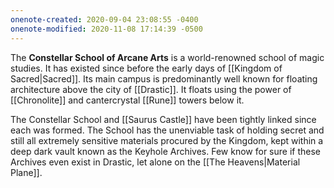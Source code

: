 ```yaml
---
onenote-created: 2020-09-04 23:08:55 -0400
onenote-modified: 2020-11-08 17:14:39 -0500
---
```

The **Constellar School of Arcane Arts** is a world-renowned school of magic studies. It has existed since before the early days of [[Kingdom of Sacred|Sacred]]. Its main campus is predominantly well known for floating architecture above the city of [[Drastic]]. It floats using the power of [[Chronolite]] and cantercrystal [[Rune]] towers below it.

The Constellar School and [[Saurus Castle]] have been tightly linked since each was formed. The School has the unenviable task of holding secret and still all extremely sensitive materials procured by the Kingdom, kept within a deep dark vault known as the Keyhole Archives. Few know for sure if these Archives even exist in Drastic, let alone on the [[The Heavens|Material Plane]].
